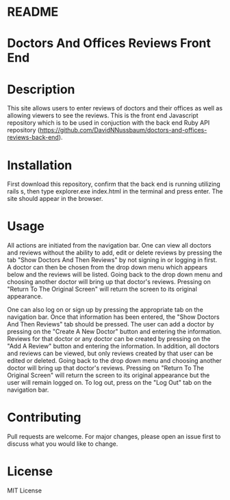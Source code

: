 # README

# Doctors And Offices Reviews Front End

# Description
This site allows users to enter reviews of doctors and their offices as well as allowing viewers to see the reviews. This is the front end Javascript repository which is to be used in conjuction with the back end Ruby API repository (https://github.com/DavidNNussbaum/doctors-and-offices-reviews-back-end). 

# Installation
First download this repository, confirm that the back end is running utilizing rails s, then type explorer.exe index.html in the terminal and press enter. The site should appear in the browser.

# Usage
All actions are initiated from the navigation bar. One can view all doctors and reviews without the ability to add, edit or delete reviews by pressing the tab "Show Doctors And Then Reviews" by not signing in or logging in first. A doctor can then be chosen from the drop down menu which appears below and the reviews will be listed. Going back to the drop down menu and choosing another doctor will bring up that doctor's reviews. Pressing on "Return To The Original Screen" will return the screen to its original appearance.

One can also log on or sign up by pressing the appropriate tab on the navigation bar. Once that information has been entered, the "Show Doctors And Then Reviews" tab should be pressed. The user can add a doctor by pressing on the "Create A New Doctor" button and entering the information. Reviews for that doctor or any doctor can be created by pressing on the "Add A Review" button and entering the information. In addition, all doctors and reviews can be viewed, but only reviews created by that user can be edited or deleted. Going back to the drop down menu and choosing another doctor will bring up that doctor's reviews. Pressing on "Return To The Original Screen" will return the screen to its original appearance but the user will remain logged on. To log out, press on the "Log Out" tab on the navigation bar.

# Contributing
Pull requests are welcome. For major changes, please open an issue first to discuss what you would like to change.

# License
MIT License
